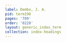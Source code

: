 ```yaml
---
label: Dembo, J. A.
pid: term198
pages: '789'
order: '0228'
layout: generic_index_term
collection: index-headings
---
```

